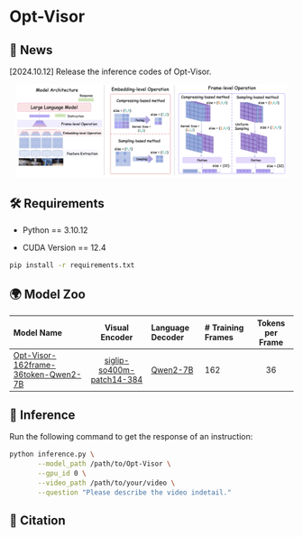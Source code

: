 # Opt-Visor

## 📰 News
[2024.10.12] Release the inference codes of Opt-Visor.

<p align="center">
    <img src="./asset/model.png" width="96%" height="50%">
</p>

## 🛠️ Requirements
- Python == 3.10.12

- CUDA Version == 12.4

```bash
pip install -r requirements.txt
```

## 🌍 Model Zoo

| Model Name     | Visual Encoder | Language Decoder | # Training Frames | Tokens per Frame |
|:----------------|:------------:|:----------------|:------------------|:----------------:|
| [Opt-Visor-162frame-36token-Qwen2-7B](https://huggingface.co/Richard1999/Opt-Visor-162frame-36token-Qwen2-7B)  | [siglip-so400m-patch14-384](https://huggingface.co/google/siglip-so400m-patch14-384) | [Qwen2-7B](https://huggingface.co/Qwen/Qwen2-7B)  | 162 | 36 |

## 🤖 Inference
Run the following command to get the response of an instruction:

```bash
python inference.py \
       --model_path /path/to/Opt-Visor \
       --gpu_id 0 \
       --video_path /path/to/your/video \
       --question "Please describe the video indetail."
```

## 📑 Citation
```

```